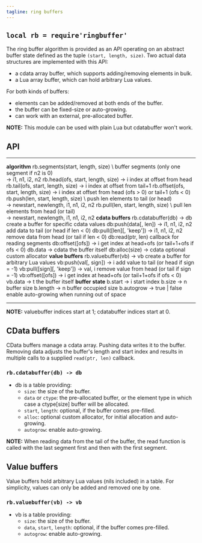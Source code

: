 ```yaml
---
tagline: ring buffers
---
```


## `local rb = require'ringbuffer'`

The ring buffer algorithm is provided as an API operating on an abstract
buffer state defined as the tuple `(start, length, size)`. Two actual data
structures are implemented with this API:

  * a cdata array buffer, which supports adding/removing elements in bulk.
  * a Lua array buffer, which can hold arbitrary Lua values.

For both kinds of buffers:

  * elements can be added/removed at both ends of the buffer.
  * the buffer can be fixed-size or auto-growing.
  * can work with an external, pre-allocated buffer.

__NOTE:__ This module can be used with plain Lua but cdatabuffer won't work.

## API

-------------------------------------------- -----------------------------------------------------
__algorithm__
rb.segments(start, length, size) \           buffer segments (only one segment if n2 is 0) \
	-> i1, n1, i2, n2
rb.head(ofs, start, length, size) -> i       index at offset from head
rb.tail(ofs, start, length, size) -> i       index at offset from tail+1
rb.offset(ofs, start, length, size) -> i     index at offset from head (ofs > 0) or tail+1 (ofs < 0)
rb.push(len, start, length, size) \          push len elements to tail (or head) \
	-> newstart, newlength, i1, n1, i2, n2
rb.pull(len, start, length, size) \          pull len elements from head (or tail) \
	-> newstart, newlength, i1, n1, i2, n2
__cdata buffers__
rb.cdatabuffer(db) -> db                     create a buffer for specific cdata values
db:push(data[, len]) -> i1, n1, i2, n2       add data to tail (or head if len < 0)
db:pull([len][, 'keep']) -> i1, n1, i2, n2   remove data from head (or tail if len < 0)
db:read(ptr, len)                            callback for reading segments
db:offset([ofs]) -> i                        get index at head+ofs (or tail+1+ofs if ofs < 0)
db.data -> cdata                             the buffer itself
db:alloc(size) -> cdata                      optional custom allocator
__value buffers__
rb.valuebuffer(vb) -> vb                     create a buffer for arbitrary Lua values
vb:push(val[, sign]) -> i                    add value to tail (or head if sign = -1)
vb:pull([sign][, 'keep']) -> val, i          remove value from head (or tail if sign = -1)
vb:offset([ofs]) -> i                        get index at head+ofs (or tail+1+ofs if ofs < 0)
vb.data -> t                                 the buffer itself
__buffer state__
b.start -> i                                 start index
b.size -> n                                  buffer size
b.length -> n                                buffer occupied size
b.autogrow -> true | false                   enable auto-growing when running out of space
-------------------------------------------- -----------------------------------------------------

__NOTE:__ valuebuffer indices start at 1; cdatabuffer indices start at 0.

## CData buffers

CData buffers manage a cdata array. Pushing data writes it to the buffer.
Removing data adjusts the buffer's length and start index and results
in multiple calls to a supplied `read(ptr, len)` callback.

### `rb.cdatabuffer(db) -> db`

  * db is a table providing:
    * `size`: the size of the buffer.
    * `data` or `ctype`: the pre-allocated buffer, or the element type
    in which case a ctype[size] buffer will be allocated.
    * `start`, `length`: optional, if the buffer comes pre-filled.
    * `alloc`: optional custom allocator, for initial allocation and auto-growing.
    * `autogrow`: enable auto-growing.

__NOTE:__ When reading data from the tail of the buffer, the read function
is called with the last segment first and then with the first segment.

## Value buffers

Value buffers hold arbitrary Lua values (nils included) in a table.
For simplicity, values can only be added and removed one by one.

### `rb.valuebuffer(vb) -> vb`

  * vb is a table providing:
    * `size`: the size of the buffer.
    * `data`, `start`, `length`: optional, if the buffer comes pre-filled.
    * `autogrow`: enable auto-growing.
